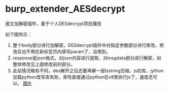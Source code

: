 # burp_extender_AESdecrypt
报文加解密插件，基于个人DESdecrypt项目魔改

如下图所示：
1. 整个body部分进行加解密，DESdecrypt插件中对指定参数部分进行修改，修改后也不用在新标签页内填写param了，没用到。
2. response是json格式，对json内容进行提取，对msgdata部分进行解密，如整体修改见上面修改前的部分。
3. 此站情况略有不同，des解开之后还要再解一层lzstring压缩，js的库，jython加载python改写库失败，索性直接通过python在v8里执行js了，速度还可以。
[图片](https://github.com/ramoncjs3/burp_extender_AESdecrypt/blob/main/123.jpg)
